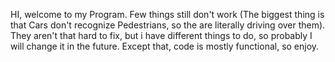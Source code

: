 HI, welcome to my Program. 
Few things still don't work (The biggest thing is that Cars don't recognize Pedestrians, so the are literally driving over them).
They aren't that hard to fix, but i have different things to do, so probably I will change it in the future.
Except that, code is mostly functional, so enjoy. 
